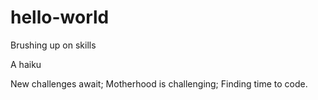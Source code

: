 # hello-world
Brushing up on skills

A haiku

New challenges await; 
Motherhood is challenging;
Finding time to code.
